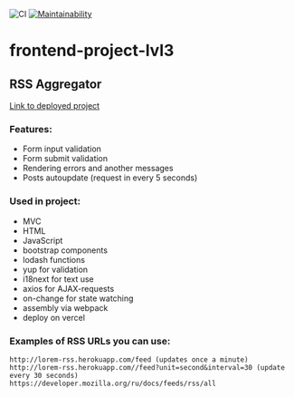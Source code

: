 ![CI](https://github.com/DmitryForsilov/frontend-project-lvl3/workflows/CI/badge.svg)
[![Maintainability](https://api.codeclimate.com/v1/badges/3e1e7d6753941fd16810/maintainability)](https://codeclimate.com/github/DmitryForsilov/frontend-project-lvl3/maintainability)

# frontend-project-lvl3

## RSS Aggregator

[Link to deployed project](https://frontend-project-lvl3-drab.vercel.app/)

### Features:
- Form input validation
- Form submit validation
- Rendering errors and another messages
- Posts autoupdate (request in every 5 seconds)

### Used in project:
- MVC
- HTML
- JavaScript
- bootstrap components
- lodash functions
- yup for validation
- i18next for text use
- axios for AJAX-requests
- on-change for state watching
- assembly via webpack
- deploy on vercel

### Examples of RSS URLs you can use:
```
http://lorem-rss.herokuapp.com/feed (updates once a minute)
http://lorem-rss.herokuapp.com//feed?unit=second&interval=30 (update every 30 seconds)
https://developer.mozilla.org/ru/docs/feeds/rss/all
```